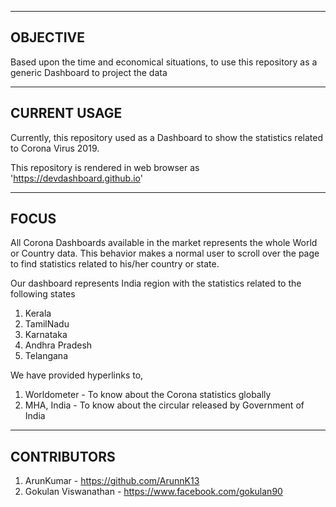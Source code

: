 ---------
OBJECTIVE
---------

Based upon the time and economical situations, to use this repository as a generic Dashboard to project the data

-------------
CURRENT USAGE
-------------

Currently, this repository used as a Dashboard to show the statistics related to Corona Virus 2019.

This repository is rendered in web browser as 'https://devdashboard.github.io'

-----
FOCUS
-----

All Corona Dashboards available in the market represents the whole World or Country data.
This behavior makes a normal user to scroll over the page to find statistics related to his/her country or state.

Our dashboard represents India region with the statistics related to the following states

1. Kerala
2. TamilNadu
3. Karnataka
4. Andhra Pradesh
5. Telangana

We have provided hyperlinks to,

1. Worldometer - To know about the Corona statistics globally
2. MHA, India - To know about the circular released by Government of India

------------
CONTRIBUTORS
------------

1. ArunKumar - https://github.com/ArunnK13
2. Gokulan Viswanathan - https://www.facebook.com/gokulan90
